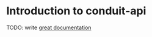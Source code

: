 # Introduction to conduit-api

TODO: write [great documentation](http://jacobian.org/writing/what-to-write/)

